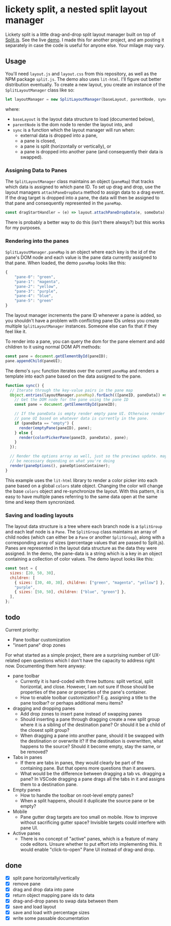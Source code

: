 # lickety split, a nested split layout manager

Lickety split is a little drag-and-drop split layout manager built on top of
[Split.js](https://split.js.org/). See the live
[demo](https://twigg.gg/lickety-split/). I made this for another project, and am
posting it separately in case the code is useful for anyone else. Your milage
may vary.

## Usage

You'll need `layout.js` and `layout.css` from this repository, as well as the
NPM package `split.js`. The demo also uses `lit-html`. I'll figure out better
distribution eventually. To create a new layout, you create an instance of the
`SplitLayoutManager` class like so:

```js
let layoutManager = new SplitLayoutManager(baseLayout, parentNode, sync);
```

where:

- `baseLayout` is the layout data structure to load (documented below),
- `parentNode` is the dom node to render the layout into, and
- `sync` is a function which the layout manager will run when:
  - external data is dropped into a pane,
  - a pane is closed,
  - a pane is split (horizontally or vertically), or
  - a pane is dropped into another pane (and consequently their data is
    swapped).

### Assigning Data to Panes

The `SplitLayoutManager` class maintains an object (`paneMap`) that tracks which
data is assigned to which pane ID. To set up drag and drop, use the layout
managers `attachPaneDropData` method to assign data to a drag event. If the drag
target is dropped into a pane, the data will then be assigned to that pane and
consequently represented in the `paneMap`.

```js
const dragStartHandler = (e) => layout.attachPaneDropData(e, someData);
```

There is probably a better way to do this (isn't there always?) but this works
for my purposes.

### Rendering into the panes

`SplitLayoutManager.paneMap` is an object where each key is the id of the pane's
DOM node and each value is the pane data currently assigned to that pane. When
loaded, the demo `paneMap` looks like this:

```js
{
    "pane-0": "green",
    "pane-1": "magenta",
    "pane-2": "yellow",
    "pane-3": "purple",
    "pane-4": "blue",
    "pane-5": "green"
}
```

The layout manager increments the pane ID whenever a pane is added, so you
shouldn't have a problem with conflicting pane IDs unless you create multiple
`SplitLayoutManager` instances. Someone else can fix that if they feel like it.

To render into a pane, you can query the dom for the pane element and add
children to it using normal DOM API methods:

```js
const pane = document.getElementById(paneID);
pane.appendChild(paneUI);
```

The demo's `sync` function iterates over the current `paneMap` and renders a
template into each pane based on the data assigned to the pane.

```js
function sync() {
  // Iterate through the key-value pairs in the pane map
  Object.entries(layoutManager.paneMap).forEach(([paneID, paneData]) => {
    // Get the DOM node for the pane using the pane ID
    const pane = document.getElementById(paneID);

    // If the paneData is empty render empty pane UI. Otherwise render a
    // pane UI based on whatever data is currently in the pane.
    if (paneData == "empty") {
      render(emptyPane(paneID), pane);
    } else {
      render(colorPickerPane(paneID, paneData), pane);
    }
  });

  // Render the options array as well, just so the previews update. may not
  // be necessary depending on what you're doing
  render(paneOptions(), paneOptionsContainer);
}
```

This example uses the `lit-html` library to render a color picker into each pane
based on a global `colors` state object. Changing the color will change the base
`colors` object and re-synchronize the layout. With this pattern, it is easy to
have multiple panes referring to the same data open at the same time and keep
them syncronized.

### Saving and loading layouts

The layout data structure is a tree where each branch node is a `SplitGroup` and
each leaf node is a `Pane`. The `SplitGroup` class maintains an array of child
nodes (which can either be a `Pane` or another `SplitGroup`), along with a
corresponding array of sizes (percentage values that are passed to Split.js).
Panes are represented in the layout data structure as the data they were
assigned. In the demo, the pane-data is a string which is a key in an object
containing a collection of color values. The demo layout looks like this:

```js
const test = {
  sizes: [20, 50, 30],
  children: [
    { sizes: [30, 40, 30], children: ["green", "magenta", "yellow"] },
    "purple",
    { sizes: [50, 50], children: ["blue", "green"] },
  ],
};
```

## todo

Current priority:

- Pane toolbar customization
- "insert pane" drop zones

For what started as a simple project, there are a surprising number of
UX-related open questions which I don't have the capacity to address right now.
Documenting them here anyway:

- pane toolbar
  - Currently it is hard-coded with three buttons: split vertical, split
    horizontal, and close. However, I am not sure if those should be properties
    of the pane or properties of the pane's container.
  - How to enable toolbar customization? E.g. assigning a title to the pane
    toolbar? or perhaps additional menu items?
- dragging and dropping panes
  - Add drop zones to insert pane instead of swapping panes
  - Should inserting a pane through dragging create a new split group where it
    is a sibling of the destination pane? Or should it be a child of the closest
    split group?
  - When dragging a pane into another pane, should it be swapped with the
    destination or overwrite it? If the destination is overwritten, what happens
    to the source? Should it become empty, stay the same, or be removed?
- Tabs in panes
  - If there are tabs in panes, they would clearly be part of the containing
    pane. But that opens more questions than it answers.
  - What would be the difference between dragging a tab vs. dragging a pane? In
    VSCode dragging a pane drags all the tabs in it and assigns them to a
    destination pane.
- Empty panes
  - How to handle the toolbar on root-level empty panes?
  - When a split happens, should it duplicate the source pane or be empty?
- Mobile
  - Pane gutter drag targets are too small on mobile. How to improve without
    sacrificing gutter space? Invisible targets could interfere with pane UI.
- Active panes
  - There is no concept of "active" panes, which is a feature of many code
    editors. Unsure whether to put effort into implementing this. It would
    enable "click-to-open" Pane UI instead of drag-and drop.

## done

- [x] split pane horizontally/vertically
- [x] remove pane
- [x] drag and drop data into pane
- [x] return object mapping pane ids to data
- [x] drag-and-drop panes to swap data between them
- [x] save and load layout
- [x] save and load with percentage sizes
- [x] write some passable documentation
